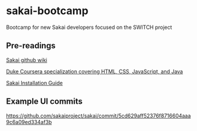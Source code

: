 # sakai-bootcamp
Bootcamp for new Sakai developers focused on the SWITCH project


## Pre-readings

[Sakai github wiki](https://github.com/sakaiproject/sakai/wiki)

[Duke Coursera specialization covering HTML, CSS, JavaScript, and Java](https://www.coursera.org/programs/duke-university-courses-gp9dy?authProvider=duke&productId=3-NBikXzEeWwQw6izX918Q&productType=s12n&showMiniModal=true)

[Sakai Installation Guide](https://confluence.sakaiproject.org/pages/viewpage.action?pageId=109772882)


## Example UI commits

https://github.com/sakaiproject/sakai/commit/5cd629aff52376f8716604aaa9c6a09ed334af3b
